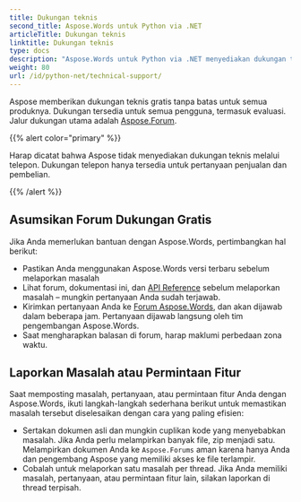```yaml
---
title: Dukungan teknis
second_title: Aspose.Words untuk Python via .NET
articleTitle: Dukungan teknis
linktitle: Dukungan teknis
type: docs
description: "Aspose.Words untuk Python via .NET menyediakan dukungan teknis gratis yang tersedia untuk semua pengguna. Silakan laporkan pertanyaan, masalah, atau permintaan fitur Anda menggunakan Forum Dukungan Gratis Aspose."
weight: 80
url: /id/python-net/technical-support/
---
```


Aspose memberikan dukungan teknis gratis tanpa batas untuk semua produknya. Dukungan tersedia untuk semua pengguna, termasuk evaluasi. Jalur dukungan utama adalah [Aspose.Forum](https://forum.aspose.com/c/words/8).

{{% alert color="primary" %}}

Harap dicatat bahwa Aspose tidak menyediakan dukungan teknis melalui telepon. Dukungan telepon hanya tersedia untuk pertanyaan penjualan dan pembelian.

{{% /alert %}}

## Asumsikan Forum Dukungan Gratis

Jika Anda memerlukan bantuan dengan Aspose.Words, pertimbangkan hal berikut:

* Pastikan Anda menggunakan Aspose.Words versi terbaru sebelum melaporkan masalah
* Lihat forum, dokumentasi ini, dan [API Reference](https://reference.aspose.com/words/python-net/) sebelum melaporkan masalah – mungkin pertanyaan Anda sudah terjawab.
* Kirimkan pertanyaan Anda ke [Forum Aspose.Words](https://forum.aspose.com/c/words/8), dan akan dijawab dalam beberapa jam. Pertanyaan dijawab langsung oleh tim pengembangan Aspose.Words.
* Saat mengharapkan balasan di forum, harap maklumi perbedaan zona waktu.

## Laporkan Masalah atau Permintaan Fitur

Saat memposting masalah, pertanyaan, atau permintaan fitur Anda dengan Aspose.Words, ikuti langkah-langkah sederhana berikut untuk memastikan masalah tersebut diselesaikan dengan cara yang paling efisien:

* Sertakan dokumen asli dan mungkin cuplikan kode yang menyebabkan masalah. Jika Anda perlu melampirkan banyak file, zip menjadi satu. Melampirkan dokumen Anda ke `Aspose.Forums` aman karena hanya Anda dan pengembang Aspose yang memiliki akses ke file terlampir.
* Cobalah untuk melaporkan satu masalah per thread. Jika Anda memiliki masalah, pertanyaan, atau permintaan fitur lain, silakan laporkan di thread terpisah.